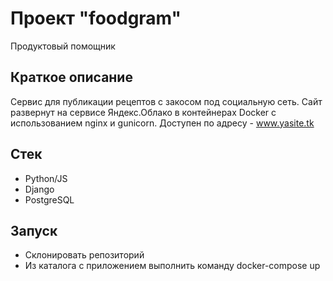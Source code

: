 # Проект "foodgram"
Продуктовый помощник

## Краткое описание
Сервис для публикации рецептов с закосом под социальную сеть.
Сайт развернут на сервисе Яндекс.Облако в контейнерах Docker с использованием nginx и gunicorn.
Доступен по адресу - www.yasite.tk

## Стек
- Python/JS
- Django
- PostgreSQL

## Запуск
- Склонировать репозиторий
- Из каталога с приложением выполнить команду docker-compose up
